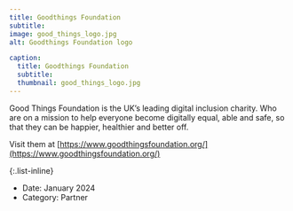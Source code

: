 ```yaml
---
title: Goodthings Foundation
subtitle: 
image: good_things_logo.jpg
alt: Goodthings Foundation logo

caption:
  title: Goodthings Foundation
  subtitle: 
  thumbnail: good_things_logo.jpg
---
```

Good Things Foundation is the UK’s leading digital inclusion charity. Who are on a mission to help everyone become digitally equal, able and safe, so that they can be happier, healthier and better off.

Visit them at [https://www.goodthingsfoundation.org/](https://www.goodthingsfoundation.org/)

{:.list-inline}
- Date: January 2024
- Category: Partner

